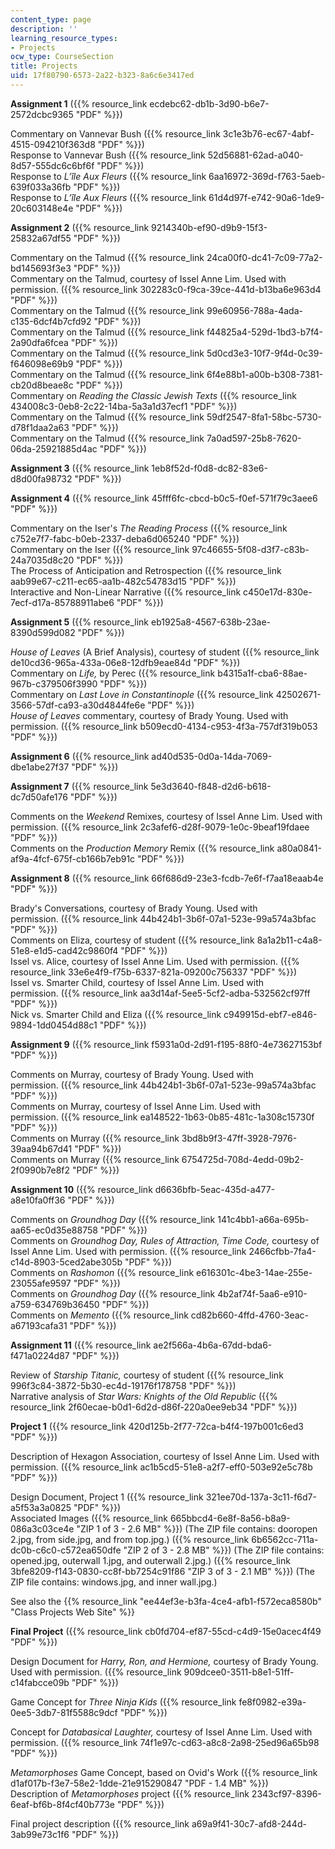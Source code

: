 ```yaml
---
content_type: page
description: ''
learning_resource_types:
- Projects
ocw_type: CourseSection
title: Projects
uid: 17f80790-6573-2a22-b323-8a6c6e3417ed
---
```


**Assignment 1** ({{% resource_link ecdebc62-db1b-3d90-b6e7-2572dcbc9365 "PDF" %}})

Commentary on Vannevar Bush ({{% resource_link 3c1e3b76-ec67-4abf-4515-094210f363d8 "PDF" %}})  
Response to Vannevar Bush ({{% resource_link 52d56881-62ad-a040-8d57-555dc6c6bf6f "PDF" %}})  
Response to _L’île Aux Fleurs_ ({{% resource_link 6aa16972-369d-f763-5aeb-639f033a36fb "PDF" %}})  
Response to _L’île Aux Fleurs_ ({{% resource_link 61d4d97f-e742-90a6-1de9-20c603148e4e "PDF" %}})

**Assignment 2** ({{% resource_link 9214340b-ef90-d9b9-15f3-25832a67df55 "PDF" %}})

Commentary on the Talmud ({{% resource_link 24ca00f0-dc41-7c09-77a2-bd145693f3e3 "PDF" %}})  
Commentary on the Talmud, courtesy of Issel Anne Lim. Used with permission. ({{% resource_link 302283c0-f9ca-39ce-441d-b13ba6e963d4 "PDF" %}})  
Commentary on the Talmud ({{% resource_link 99e60956-788a-4ada-c135-6dcf4b7cfd92 "PDF" %}})  
Commentary on the Talmud ({{% resource_link f44825a4-529d-1bd3-b7f4-2a90dfa6fcea "PDF" %}})  
Commentary on the Talmud ({{% resource_link 5d0cd3e3-10f7-9f4d-0c39-f646098e69b9 "PDF" %}})  
Commentary on the Talmud ({{% resource_link 6f4e88b1-a00b-b308-7381-cb20d8beae8c "PDF" %}})  
Commentary on _Reading the Classic Jewish Texts_ ({{% resource_link 434008c3-0eb8-2c22-14ba-5a3a1d37ecf1 "PDF" %}})  
Commentary on the Talmud ({{% resource_link 59df2547-8fa1-58bc-5730-d78f1daa2a63 "PDF" %}})  
Commentary on the Talmud ({{% resource_link 7a0ad597-25b8-7620-06da-25921885d4ac "PDF" %}})

**Assignment 3** ({{% resource_link 1eb8f52d-f0d8-dc82-83e6-d8d00fa98732 "PDF" %}})

**Assignment 4** ({{% resource_link 45fff6fc-cbcd-b0c5-f0ef-571f79c3aee6 "PDF" %}})

Commentary on the Iser's _The Reading Process_ ({{% resource_link c752e7f7-fabc-b0eb-2337-deba6d065240 "PDF" %}})  
Commentary on the Iser ({{% resource_link 97c46655-5f08-d3f7-c83b-24a7035d8c20 "PDF" %}})  
The Process of Anticipation and Retrospection ({{% resource_link aab99e67-c211-ec65-aa1b-482c54783d15 "PDF" %}})  
Interactive and Non-Linear Narrative ({{% resource_link c450e17d-830e-7ecf-d17a-85788911abe6 "PDF" %}})

**Assignment 5** ({{% resource_link eb1925a8-4567-638b-23ae-8390d599d082 "PDF" %}})

_House of Leaves_ (A Brief Analysis), courtesy of student ({{% resource_link de10cd36-965a-433a-06e8-12dfb9eae84d "PDF" %}})  
Commentary on _Life,_ by Perec ({{% resource_link b4315a1f-cba6-88ae-967b-c379506f3990 "PDF" %}})  
Commentary on _Last Love in Constantinople_ ({{% resource_link 42502671-3566-57df-ca93-a30d4844fe6e "PDF" %}})  
_House of Leaves_ commentary, courtesy of Brady Young. Used with permission. ({{% resource_link b509ecd0-4134-c953-4f3a-757df319b053 "PDF" %}})

**Assignment 6** ({{% resource_link ad40d535-0d0a-14da-7069-dbe1abe27f37 "PDF" %}})

**Assignment 7** ({{% resource_link 5e3d3640-f848-d2d6-b618-dc7d50afe176 "PDF" %}})

Comments on the _Weekend_ Remixes, courtesy of Issel Anne Lim. Used with permission. ({{% resource_link 2c3afef6-d28f-9079-1e0c-9beaf19fdaee "PDF" %}})  
Comments on the _Production Memory_ Remix ({{% resource_link a80a0841-af9a-4fcf-675f-cb166b7eb91c "PDF" %}})

**Assignment 8** ({{% resource_link 66f686d9-23e3-fcdb-7e6f-f7aa18eaab4e "PDF" %}})

Brady's Conversations, courtesy of Brady Young. Used with permission. ({{% resource_link 44b424b1-3b6f-07a1-523e-99a574a3bfac "PDF" %}})  
Comments on Eliza, courtesy of student ({{% resource_link 8a1a2b11-c4a8-51e8-e1d5-cad42c9860f4 "PDF" %}})  
Issel vs. Alice, courtesy of Issel Anne Lim. Used with permission. ({{% resource_link 33e6e4f9-f75b-6337-821a-09200c756337 "PDF" %}})  
Issel vs. Smarter Child, courtesy of Issel Anne Lim. Used with permission. ({{% resource_link aa3d14af-5ee5-5cf2-adba-532562cf97ff "PDF" %}})  
Nick vs. Smarter Child and Eliza ({{% resource_link c949915d-ebf7-e846-9894-1dd0454d88c1 "PDF" %}})

**Assignment 9** ({{% resource_link f5931a0d-2d91-f195-88f0-4e73627153bf "PDF" %}})

Comments on Murray, courtesy of Brady Young. Used with permission. ({{% resource_link 44b424b1-3b6f-07a1-523e-99a574a3bfac "PDF" %}})  
Comments on Murray, courtesy of Issel Anne Lim. Used with permission. ({{% resource_link ea148522-1b63-0b85-481c-1a308c15730f "PDF" %}})  
Comments on Murray ({{% resource_link 3bd8b9f3-47ff-3928-7976-39aa94b67d41 "PDF" %}})  
Comments on Murray ({{% resource_link 6754725d-708d-4edd-09b2-2f0990b7e8f2 "PDF" %}})

**Assignment 10** ({{% resource_link d6636bfb-5eac-435d-a477-a8e10fa0ff36 "PDF" %}})

Comments on _Groundhog Day_ ({{% resource_link 141c4bb1-a66a-695b-aa65-ec0d35e88758 "PDF" %}})  
Comments on _Groundhog Day, Rules of Attraction, Time Code,_ courtesy of Issel Anne Lim. Used with permission. ({{% resource_link 2466cfbb-7fa4-c14d-8903-5ced2abe305b "PDF" %}})  
Comments on _Rashomon_ ({{% resource_link e616301c-4be3-14ae-255e-23055afe9597 "PDF" %}})  
Comments on _Groundhog Day_ ({{% resource_link 4b2af74f-5aa6-e910-a759-634769b36450 "PDF" %}})  
Comments on _Memento_ ({{% resource_link cd82b660-4ffd-4760-3eac-a67193cafa31 "PDF" %}})

**Assignment 11** ({{% resource_link ae2f566a-4b6a-67dd-bda6-f471a0224d87 "PDF" %}})

Review of _Starship Titanic,_ courtesy of student ({{% resource_link 996f3c84-3872-5b30-ec4d-19176f178758 "PDF" %}})  
Narrative analysis of _Star Wars: Knights of the Old Republic_ ({{% resource_link 2f60ecae-b0d1-6d2d-d86f-220a0ee9eb34 "PDF" %}})

**Project 1** ({{% resource_link 420d125b-2f77-72ca-b4f4-197b001c6ed3 "PDF" %}})

Description of Hexagon Association, courtesy of Issel Anne Lim. Used with permission. ({{% resource_link ac1b5cd5-51e8-a2f7-eff0-503e92e5c78b "PDF" %}})

Design Document, Project 1 ({{% resource_link 321ee70d-137a-3c11-f6d7-a5f53a3a0825 "PDF" %}})  
Associated Images ({{% resource_link 665bbcd4-6e8f-8a56-b8a9-086a3c03ce4e "ZIP 1 of 3 - 2.6 MB" %}}) (The ZIP file contains: dooropen 2.jpg, from side.jpg, and from top.jpg.) ({{% resource_link 6b6562cc-711a-dc0b-c6c0-c572ea650dfe "ZIP 2 of 3 - 2.8 MB" %}}) (The ZIP file contains: opened.jpg, outerwall 1.jpg, and outerwall 2.jpg.) ({{% resource_link 3bfe8209-f143-0830-cc8f-bb7254c91f86 "ZIP 3 of 3 - 2.1 MB" %}}) (The ZIP file contains: windows.jpg, and inner wall.jpg.)

See also the {{% resource_link "ee44ef3e-b3fa-4ce4-afb1-f572eca8580b" "Class Projects Web Site" %}}

**Final Project** ({{% resource_link cb0fd704-ef87-55cd-c4d9-15e0acec4f49 "PDF" %}})

Design Document for _Harry, Ron, and Hermione,_ courtesy of Brady Young. Used with permission. ({{% resource_link 909dcee0-3511-b8e1-51ff-c14fabcce09b "PDF" %}})

Game Concept for _Three Ninja Kids_ ({{% resource_link fe8f0982-e39a-0ee5-3db7-81f5588c9dcf "PDF" %}})

Concept for _Databasical Laughter,_ courtesy of Issel Anne Lim. Used with permission. ({{% resource_link 74f1e97c-cd63-a8c8-2a98-25ed96a65b98 "PDF" %}})

_Metamorphoses_ Game Concept, based on Ovid's Work ({{% resource_link d1af017b-f3e7-58e2-1dde-21e915290847 "PDF - 1.4 MB" %}})  
Description of _Metamorphoses_ project ({{% resource_link 2343cf97-8396-6eaf-bf6b-8f4cf40b773e "PDF" %}})

Final project description ({{% resource_link a69a9f41-30c7-afd8-244d-3ab99e73c1f6 "PDF" %}})